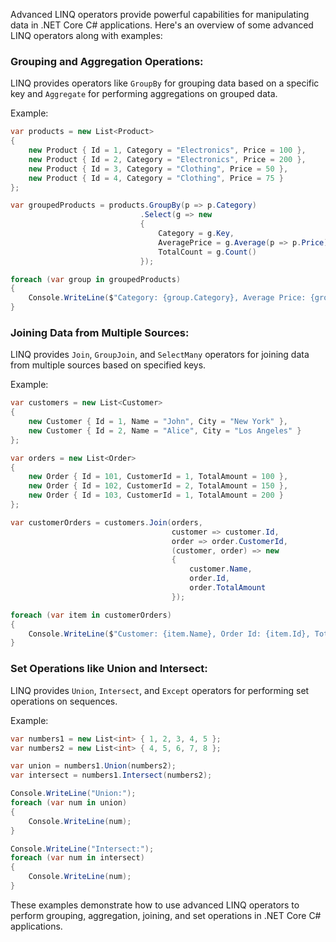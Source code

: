 Advanced LINQ operators provide powerful capabilities for manipulating data in .NET Core C# applications. Here's an overview of some advanced LINQ operators along with examples:

### Grouping and Aggregation Operations:

LINQ provides operators like `GroupBy` for grouping data based on a specific key and `Aggregate` for performing aggregations on grouped data.

Example:

```csharp
var products = new List<Product>
{
    new Product { Id = 1, Category = "Electronics", Price = 100 },
    new Product { Id = 2, Category = "Electronics", Price = 200 },
    new Product { Id = 3, Category = "Clothing", Price = 50 },
    new Product { Id = 4, Category = "Clothing", Price = 75 }
};

var groupedProducts = products.GroupBy(p => p.Category)
                             .Select(g => new
                             {
                                 Category = g.Key,
                                 AveragePrice = g.Average(p => p.Price),
                                 TotalCount = g.Count()
                             });

foreach (var group in groupedProducts)
{
    Console.WriteLine($"Category: {group.Category}, Average Price: {group.AveragePrice}, Total Count: {group.TotalCount}");
}
```

### Joining Data from Multiple Sources:

LINQ provides `Join`, `GroupJoin`, and `SelectMany` operators for joining data from multiple sources based on specified keys.

Example:

```csharp
var customers = new List<Customer>
{
    new Customer { Id = 1, Name = "John", City = "New York" },
    new Customer { Id = 2, Name = "Alice", City = "Los Angeles" }
};

var orders = new List<Order>
{
    new Order { Id = 101, CustomerId = 1, TotalAmount = 100 },
    new Order { Id = 102, CustomerId = 2, TotalAmount = 150 },
    new Order { Id = 103, CustomerId = 1, TotalAmount = 200 }
};

var customerOrders = customers.Join(orders,
                                    customer => customer.Id,
                                    order => order.CustomerId,
                                    (customer, order) => new
                                    {
                                        customer.Name,
                                        order.Id,
                                        order.TotalAmount
                                    });

foreach (var item in customerOrders)
{
    Console.WriteLine($"Customer: {item.Name}, Order Id: {item.Id}, Total Amount: {item.TotalAmount}");
}
```

### Set Operations like Union and Intersect:

LINQ provides `Union`, `Intersect`, and `Except` operators for performing set operations on sequences.

Example:

```csharp
var numbers1 = new List<int> { 1, 2, 3, 4, 5 };
var numbers2 = new List<int> { 4, 5, 6, 7, 8 };

var union = numbers1.Union(numbers2);
var intersect = numbers1.Intersect(numbers2);

Console.WriteLine("Union:");
foreach (var num in union)
{
    Console.WriteLine(num);
}

Console.WriteLine("Intersect:");
foreach (var num in intersect)
{
    Console.WriteLine(num);
}
```

These examples demonstrate how to use advanced LINQ operators to perform grouping, aggregation, joining, and set operations in .NET Core C# applications.